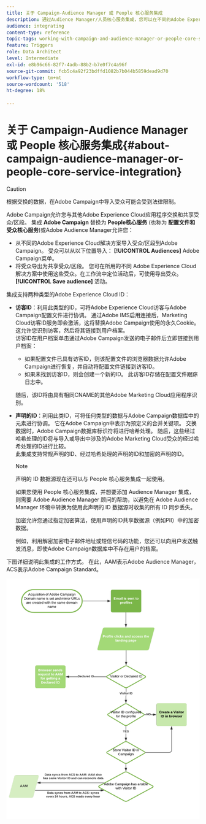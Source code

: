 ```yaml
---
title: 关于 Campaign-Audience Manager 或 People 核心服务集成
description: 通过Audience Manager/人员核心服务集成，您可以在不同的Adobe Experience Cloud解决方案中共享受众或区段。
audience: integrating
content-type: reference
topic-tags: working-with-campaign-and-audience-manager-or-people-core-service
feature: Triggers
role: Data Architect
level: Intermediate
exl-id: e8b96c66-82f7-4adb-88b2-b7e0f7c4a96f
source-git-commit: fcb5c4a92f23bdffd1082b7b044b5859dead9d70
workflow-type: tm+mt
source-wordcount: '518'
ht-degree: 18%

---
```


# 关于 Campaign-Audience Manager 或 People 核心服务集成{#about-campaign-audience-manager-or-people-core-service-integration}

>[!CAUTION]
>
>根据交换的数据，在Adobe Campaign中导入受众可能会受到法律限制。

Adobe Campaign允许您与其他Adobe Experience Cloud应用程序交换和共享受众/区段。 集成 **Adobe Campaign** 替换为 **People核心服务** (也称为 **配置文件和受众核心服务**)或Adobe Audience Manager允许您：

* 从不同的Adobe Experience Cloud解决方案导入受众/区段到Adobe Campaign。 受众可以从以下位置导入： **[!UICONTROL Audiences]** Adobe Campaign菜单。
* 将受众导出为共享受众/区段。 您可在所用的不同 Adobe Experience Cloud 解决方案中使用这些受众。在工作流中定位活动后，可使用导出受众。 **[!UICONTROL Save audience]** 活动。

集成支持两种类型的Adobe Experience Cloud ID：

* **访客ID**：利用此类型的ID，可将Adobe Experience Cloud访客与Adobe Campaign配置文件进行协调。 通过Adobe IMS启用连接后，Marketing Cloud访客ID服务即会激活，这将替换Adobe Campaign使用的永久Cookie。 这允许您识别访客，然后将其链接到用户档案。
  <br>访客ID在用户档案单击通过Adobe Campaign发送的电子邮件后立即链接到用户档案：
   * 如果配置文件已具有访客ID，则该配置文件的浏览器数据允许Adobe Campaign进行恢复，并自动将配置文件链接到访客ID。
   * 如果未找到访客ID，则会创建一个新的ID。 此访客ID存储在配置文件跟踪日志中。

  随后，该ID将由具有相同CNAME的其他Adobe Marketing Cloud应用程序识别。

* **声明的ID**：利用此类ID，可将任何类型的数据与Adobe Campaign数据库中的元素进行协调。 它在Adobe Campaign中表示为预定义的合并关键项。 交换数据时，Adobe Campaign数据库标识符将进行哈希处理。 随后，这些经过哈希处理的ID将与导入或导出中涉及的Adobe Marketing Cloud受众的经过哈希处理的ID进行比较。
  <br>此集成支持常规声明的ID、经过哈希处理的声明的ID和加密的声明的ID。

  >[!NOTE]
  >
  >声明的 ID 数据源现在还可以与 People 核心服务集成一起使用。
  >
  >如果您使用 People 核心服务集成，并想要添加 Audience Manager 集成，则需要 Adobe Audience Manager 顾问的帮助，以避免在 Adobe Audience Manager 环境中转换为使用此声明的 ID 数据源时收集的所有 ID 同步丢失。


  加密允许您通过指定加密算法，使用声明的ID共享数据源（例如PII）中的加密数据。

  例如，利用解密加密电子邮件地址或短信号码的功能，您还可以向用户发送触发消息，即使Adobe Campaign数据库中不存在用户的档案。

下图详细说明此集成的工作方式。 在此，AAM表示Adobe Audience Manager，ACS表示Adobe Campaign Standard。

![](assets/aam_diagram.png)
